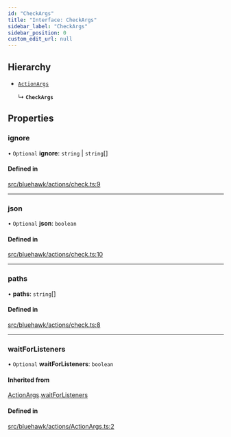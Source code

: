 ```yaml
---
id: "CheckArgs"
title: "Interface: CheckArgs"
sidebar_label: "CheckArgs"
sidebar_position: 0
custom_edit_url: null
---
```


## Hierarchy

- [`ActionArgs`](ActionArgs)

  ↳ **`CheckArgs`**

## Properties

### ignore

• `Optional` **ignore**: `string` \| `string`[]

#### Defined in

[src/bluehawk/actions/check.ts:9](https://github.com/mongodben/Bluehawk/blob/b4aa3c0/src/bluehawk/actions/check.ts#L9)

___

### json

• `Optional` **json**: `boolean`

#### Defined in

[src/bluehawk/actions/check.ts:10](https://github.com/mongodben/Bluehawk/blob/b4aa3c0/src/bluehawk/actions/check.ts#L10)

___

### paths

• **paths**: `string`[]

#### Defined in

[src/bluehawk/actions/check.ts:8](https://github.com/mongodben/Bluehawk/blob/b4aa3c0/src/bluehawk/actions/check.ts#L8)

___

### waitForListeners

• `Optional` **waitForListeners**: `boolean`

#### Inherited from

[ActionArgs](ActionArgs).[waitForListeners](ActionArgs#waitforlisteners)

#### Defined in

[src/bluehawk/actions/ActionArgs.ts:2](https://github.com/mongodben/Bluehawk/blob/b4aa3c0/src/bluehawk/actions/ActionArgs.ts#L2)
